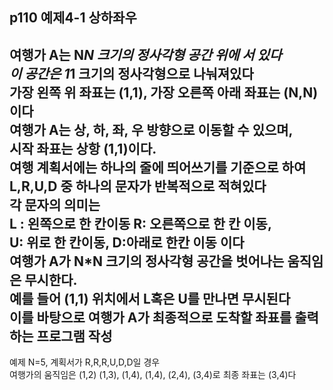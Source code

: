 p110 예제4-1 상하좌우
----------
여행가 A는 N*N 크기의 정사각형 공간 위에 서 있다\
이 공간은 1*1 크기의 정사각형으로 나눠져있다\
가장 왼쪽 위 좌표는 (1,1), 가장 오른쪽 아래 좌표는 (N,N)이다\
여행가 A는 상, 하, 좌, 우 방향으로 이동할 수 있으며,\
시작 좌표는 상항 (1,1)이다.\
여행 계획서에는 하나의 줄에 띄어쓰기를 기준으로 하여\
 L,R,U,D 중 하나의 문자가 반복적으로 적혀있다\
각 문자의 의미는 \
L : 왼쪽으로 한 칸이동 R: 오른쪽으로 한 칸 이동,\
U: 위로 한 칸이동, D:아래로 한칸 이동 이다\
여행가 A가 N*N 크기의 정사각형 공간을 벗어나는 움직임은 무시한다.\
예를 들어 (1,1) 위치에서  L혹은 U를 만나면 무시된다\
이를 바탕으로 여행가 A가 최종적으로 도착할 좌표를 출력하는 프로그램 작성
----------
예제 N=5, 계획서가 R,R,R,U,D,D일 경우\
여행가의 움직임은 (1,2) (1,3), (1,4), (1,4), (2,4), (3,4)로 최종 좌표는 (3,4)다